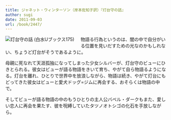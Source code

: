 ```yaml
---
title: ジャネット・ウィンターソン（岸本佐知子訳）『灯台守の話』
author: sugi
date: 2011-09-03
url: /book/2447/
---
```

<a href="http://www.amazon.co.jp/exec/obidos/ASIN/4560071756/chezsugi-22/ref=nosim/" name="amazletlink" target="_blank"><img src="http://i1.wp.com/ecx.images-amazon.com/images/I/41bxH0XKlfL._SL160_.jpg?w=660" alt="灯台守の話 (白水Uブックス175)" class="alignleft" style="float: left; margin: 0 20px 20px 0;" data-recalc-dims="1" /></a>

物語る行為というのは、闇の中で自分がいる位置を見いだすための光なのかもしれない、ちょうど灯台がそうであるように。

母親に死なれて天涯孤独になってしまった少女シルバーが、灯台守のビューにひきとられる。彼女はビューが語る物語をきいて育ち、やがて自ら物語るようになる。灯台を離れ、ひとりで世界中を放浪しながら、物語は続き、やがて灯台にもどってきた彼女はビューと愛犬ドッグ=ジムに再会する、おそらくは物語の中で。

そしてビューが語る物語の中のもうひとりの主人公バベル・ダークもまた、愛しい恋人に再会を果たす、彼を呪縛していたタツノオトシゴの化石を手放しながら。

